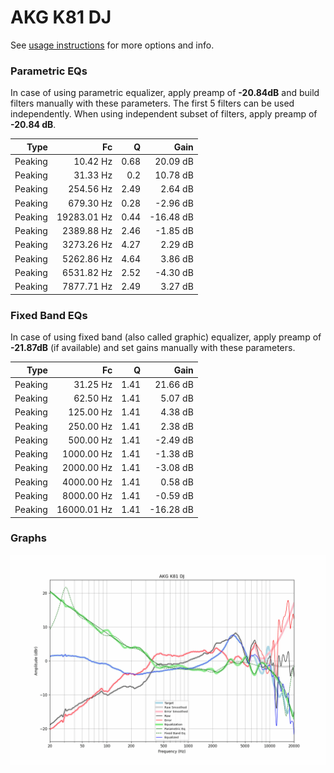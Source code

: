 # AKG K81 DJ
See [usage instructions](https://github.com/jaakkopasanen/AutoEq#usage) for more options and info.

### Parametric EQs
In case of using parametric equalizer, apply preamp of **-20.84dB** and build filters manually
with these parameters. The first 5 filters can be used independently.
When using independent subset of filters, apply preamp of **-20.84 dB**.

| Type    | Fc          |    Q | Gain      |
|--------:|------------:|-----:|----------:|
| Peaking | 10.42 Hz    | 0.68 | 20.09 dB  |
| Peaking | 31.33 Hz    | 0.2  | 10.78 dB  |
| Peaking | 254.56 Hz   | 2.49 | 2.64 dB   |
| Peaking | 679.30 Hz   | 0.28 | -2.96 dB  |
| Peaking | 19283.01 Hz | 0.44 | -16.48 dB |
| Peaking | 2389.88 Hz  | 2.46 | -1.85 dB  |
| Peaking | 3273.26 Hz  | 4.27 | 2.29 dB   |
| Peaking | 5262.86 Hz  | 4.64 | 3.86 dB   |
| Peaking | 6531.82 Hz  | 2.52 | -4.30 dB  |
| Peaking | 7877.71 Hz  | 2.49 | 3.27 dB   |

### Fixed Band EQs
In case of using fixed band (also called graphic) equalizer, apply preamp of **-21.87dB**
(if available) and set gains manually with these parameters.

| Type    | Fc          |    Q | Gain      |
|--------:|------------:|-----:|----------:|
| Peaking | 31.25 Hz    | 1.41 | 21.66 dB  |
| Peaking | 62.50 Hz    | 1.41 | 5.07 dB   |
| Peaking | 125.00 Hz   | 1.41 | 4.38 dB   |
| Peaking | 250.00 Hz   | 1.41 | 2.38 dB   |
| Peaking | 500.00 Hz   | 1.41 | -2.49 dB  |
| Peaking | 1000.00 Hz  | 1.41 | -1.38 dB  |
| Peaking | 2000.00 Hz  | 1.41 | -3.08 dB  |
| Peaking | 4000.00 Hz  | 1.41 | 0.58 dB   |
| Peaking | 8000.00 Hz  | 1.41 | -0.59 dB  |
| Peaking | 16000.01 Hz | 1.41 | -16.28 dB |

### Graphs
![](./AKG%20K81%20DJ.png)